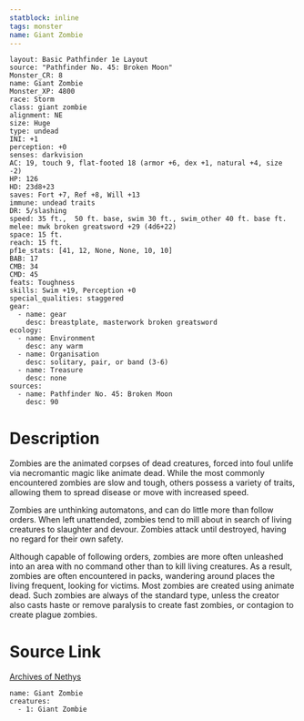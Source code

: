 ```yaml
---
statblock: inline
tags: monster
name: Giant Zombie
---
```

```statblock
layout: Basic Pathfinder 1e Layout
source: "Pathfinder No. 45: Broken Moon"
Monster_CR: 8
name: Giant Zombie
Monster_XP: 4800
race: Storm
class: giant zombie
alignment: NE
size: Huge
type: undead
INI: +1
perception: +0
senses: darkvision
AC: 19, touch 9, flat-footed 18 (armor +6, dex +1, natural +4, size -2)
HP: 126
HD: 23d8+23
saves: Fort +7, Ref +8, Will +13
immune: undead traits
DR: 5/slashing
speed: 35 ft.,  50 ft. base, swim 30 ft., swim_other 40 ft. base ft.
melee: mwk broken greatsword +29 (4d6+22)
space: 15 ft.
reach: 15 ft.
pf1e_stats: [41, 12, None, None, 10, 10]
BAB: 17
CMB: 34
CMD: 45
feats: Toughness
skills: Swim +19, Perception +0
special_qualities: staggered
gear:
  - name: gear
    desc: breastplate, masterwork broken greatsword
ecology:
  - name: Environment
    desc: any warm
  - name: Organisation
    desc: solitary, pair, or band (3-6)
  - name: Treasure
    desc: none
sources:
  - name: Pathfinder No. 45: Broken Moon
    desc: 90
```
# Description
Zombies are the animated corpses of dead creatures, forced into foul unlife via necromantic magic like animate dead. While the most commonly encountered zombies are slow and tough, others possess a variety of traits, allowing them to spread disease or move with increased speed.

Zombies are unthinking automatons, and can do little more than follow orders. When left unattended, zombies tend to mill about in search of living creatures to slaughter and devour. Zombies attack until destroyed, having no regard for their own safety.

Although capable of following orders, zombies are more often unleashed into an area with no command other than to kill living creatures. As a result, zombies are often encountered in packs, wandering around places the living frequent, looking for victims. Most zombies are created using animate dead. Such zombies are always of the standard type, unless the creator also casts haste or remove paralysis to create fast zombies, or contagion to create plague zombies.
# Source Link
[Archives of Nethys](https://aonprd.com/MonsterDisplay.aspx?ItemName=Giant%20Zombie)
```encounter-table
name: Giant Zombie
creatures:
  - 1: Giant Zombie
```
